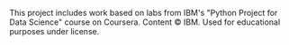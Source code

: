 This project includes work based on labs from IBM's "Python Project for Data Science" course on Coursera. Content © IBM. Used for educational purposes under license.
